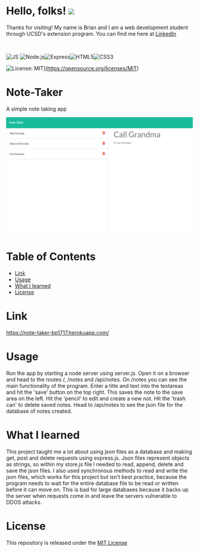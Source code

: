 # Hello, folks! <img src="https://raw.githubusercontent.com/MartinHeinz/MartinHeinz/master/wave.gif" width="30px">
Thanks for visiting! My name is Brian and I am a web development student through UCSD's extension program. You can find me here at [LinkedIn](https://www.linkedin.com/in/brian-parker-79871819b/)

<br>

![JS](https://img.shields.io/badge/javascript%20-%23323330.svg?&style=for-the-badge&logo=javascript&logoColor=%23F7DF1E) ![Node.js](https://img.shields.io/badge/Node.js-43853D?style=for-the-badge&logo=node.js&logoColor=white)![Express](https://img.shields.io/badge/Express.js-404D59?style=for-the-badge)![HTML5](https://img.shields.io/badge/HTML5-E34F26?style=for-the-badge&logo=html5&logoColor=white)![CSS3](https://img.shields.io/badge/CSS3-1572B6?style=for-the-badge&logo=css3&logoColor=white)

![License: MIT](https://img.shields.io/badge/License-MIT-yellow.svg)](https://opensource.org/licenses/MIT)


# Note-Taker
A simple note taking app

![Screenshot](https://github.com/btparker70/Note-Taker/blob/main/readmeassets/img1.png?raw=true)


# Table of Contents

* [Link](#Link)
* [Usage](#Usage)
* [What I learned](#What-I-Learned)
* [License](#License)

# Link
https://note-taker-bp1717.herokuapp.com/

# Usage
Run the app by starting a node server using server.js. Open it on a browser and head to the routes /, /notes and /api/notes. On /notes you can see the main functionality of the program. Enter a title and text into the textareas and hit the 'save' button on the top right. This saves the note to the save area on the left. Hit the 'pencil' to edit and create a new not. Hit the 'trash can' to delete saved notes. Head to /api/notes to see the json file for the database of notes created.

# What I learned

This project taught me a lot about using json files as a database and making get, post and delete requests using express.js. Json files represent objects as strings, so within my store.js file I needed to read, append, delete and save the json files. I also used synchronous methods to read and write the json files, which works for this project but isn't best practice, because the program needs to wait for the entire database file to be read or written before it can move on. This is bad for large databases because it backs up the server when requests come in and leave the servers vulnerable to DDOS attacks.

# License
This repository is released under the [MIT License](https://opensource.org/licenses/MIT)